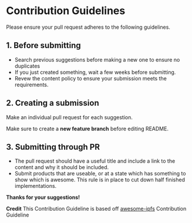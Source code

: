 # Contribution Guidelines

Please ensure your pull request adheres to the following guidelines.

## 1. Before submitting

* Search previous suggestions before making a new one to ensure no duplicates
* If you just created something, wait a few weeks before submitting.
* Revew the content policy to ensure your submission meets the requirements.

## 2. Creating a submission

Make an individual pull request for each suggestion.

Make sure to create a **new feature branch** before editing README.

## 3. Submitting through PR

* The pull request should have a useful title and include a link to the content and why it should be included.
* Submit products that are useable, or at a state which has something to show which is awesome. This rule is in place to cut down half finished implementations.

**Thanks for your suggestions!**

**Credit** This Contribution Guideline is based off [awesome-ipfs](https://github.com/ipfs/awesome-ipfs/blob/master/CONTRIBUTING.md)
Contribution Guideline